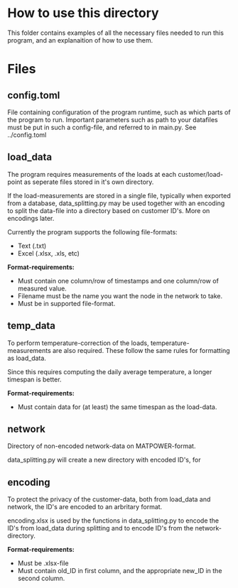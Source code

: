 # How to use this directory
This folder contains examples of all the necessary files needed to run this program, and an explanaition of how to use them.

# Files
## config.toml
File containing configuration of the program runtime, such as which parts of the program to run. Important parameters such as path to your datafiles must be put in such a config-file, and referred to in main.py.
See ../config.toml

## load_data
The program requires measurements of the loads at each customer/load-point as seperate files stored in it's own directory.

If the load-measurements are stored in a single file, typically when exported from a database, data_splitting.py may be used together with an encoding to split the data-file into a directory based on customer ID's. More on encodings later.

Currently the program supports the following file-formats:
- Text (.txt)
- Excel (.xlsx, .xls, etc)

**Format-requirements:**

- Must contain one column/row of timestamps and one column/row of measured value.
- Filename must be the name you want the node in the network to take.
- Must be in supported file-format.

## temp_data
To perform temperature-correction of the loads, temperature-measurements are also required. These follow the same rules for formatting as load_data.

Since this requires computing the daily average temperature, a longer timespan is better.

**Format-requirements:**

- Must contain data for (at least) the same timespan as the load-data.

## network

Directory of non-encoded network-data on MATPOWER-format.

data_splitting.py will create a new directory with encoded ID's, for 

## encoding

To protect the privacy of the customer-data, both from load_data and network, the ID's are encoded to an arbritary format. 

encoding.xlsx is used by the functions in data_splitting.py to encode the ID's from load_data during splitting and to encode ID's from the network-directory.

**Format-requirements:**

- Must be .xlsx-file
- Must contain old_ID in first column, and the appropriate new_ID in the second column.